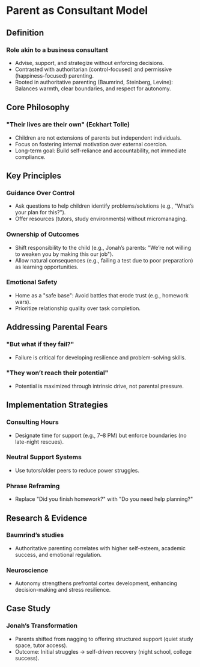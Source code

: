 

# Parent as Consultant Model

## Definition

### Role akin to a business consultant

- Advise, support, and strategize without enforcing decisions.
- Contrasted with authoritarian (control-focused) and permissive (happiness-focused) parenting.
- Rooted in authoritative parenting (Baumrind, Steinberg, Levine): Balances warmth, clear boundaries, and respect for autonomy.

## Core Philosophy

### "Their lives are their own" (Eckhart Tolle)

- Children are not extensions of parents but independent individuals.
- Focus on fostering internal motivation over external coercion.
- Long-term goal: Build self-reliance and accountability, not immediate compliance.

## Key Principles

### Guidance Over Control

- Ask questions to help children identify problems/solutions (e.g., "What’s your plan for this?").
- Offer resources (tutors, study environments) without micromanaging.

### Ownership of Outcomes

- Shift responsibility to the child (e.g., Jonah’s parents: "We’re not willing to weaken you by making this our job").
- Allow natural consequences (e.g., failing a test due to poor preparation) as learning opportunities.

### Emotional Safety

- Home as a "safe base": Avoid battles that erode trust (e.g., homework wars).
- Prioritize relationship quality over task completion.

## Addressing Parental Fears

### "But what if they fail?"

- Failure is critical for developing resilience and problem-solving skills.

### "They won’t reach their potential"

- Potential is maximized through intrinsic drive, not parental pressure.

## Implementation Strategies

### Consulting Hours

- Designate time for support (e.g., 7–8 PM) but enforce boundaries (no late-night rescues).

### Neutral Support Systems

- Use tutors/older peers to reduce power struggles.

### Phrase Reframing

- Replace "Did you finish homework?" with "Do you need help planning?"

## Research & Evidence

### Baumrind’s studies

- Authoritative parenting correlates with higher self-esteem, academic success, and emotional regulation.

### Neuroscience

- Autonomy strengthens prefrontal cortex development, enhancing decision-making and stress resilience.

## Case Study

### Jonah’s Transformation

- Parents shifted from nagging to offering structured support (quiet study space, tutor access).
- Outcome: Initial struggles → self-driven recovery (night school, college success).

